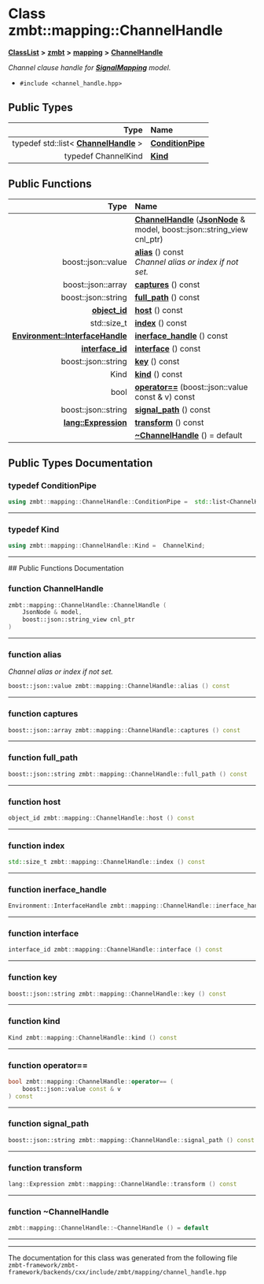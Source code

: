 

# Class zmbt::mapping::ChannelHandle



[**ClassList**](annotated.md) **>** [**zmbt**](namespacezmbt.md) **>** [**mapping**](namespacezmbt_1_1mapping.md) **>** [**ChannelHandle**](classzmbt_1_1mapping_1_1ChannelHandle.md)



_Channel clause handle for_ [_**SignalMapping**_](classzmbt_1_1mapping_1_1SignalMapping.md) _model._

* `#include <channel_handle.hpp>`

















## Public Types

| Type | Name |
| ---: | :--- |
| typedef std::list&lt; [**ChannelHandle**](classzmbt_1_1mapping_1_1ChannelHandle.md) &gt; | [**ConditionPipe**](#typedef-conditionpipe)  <br> |
| typedef ChannelKind | [**Kind**](#typedef-kind)  <br> |




















## Public Functions

| Type | Name |
| ---: | :--- |
|   | [**ChannelHandle**](#function-channelhandle) ([**JsonNode**](classzmbt_1_1JsonNode.md) & model, boost::json::string\_view cnl\_ptr) <br> |
|  boost::json::value | [**alias**](#function-alias) () const<br>_Channel alias or index if not set._  |
|  boost::json::array | [**captures**](#function-captures) () const<br> |
|  boost::json::string | [**full\_path**](#function-full_path) () const<br> |
|  [**object\_id**](classzmbt_1_1object__id.md) | [**host**](#function-host) () const<br> |
|  std::size\_t | [**index**](#function-index) () const<br> |
|  [**Environment::InterfaceHandle**](classzmbt_1_1Environment_1_1InterfaceHandle.md) | [**inerface\_handle**](#function-inerface_handle) () const<br> |
|  [**interface\_id**](classzmbt_1_1interface__id.md) | [**interface**](#function-interface) () const<br> |
|  boost::json::string | [**key**](#function-key) () const<br> |
|  Kind | [**kind**](#function-kind) () const<br> |
|  bool | [**operator==**](#function-operator) (boost::json::value const & v) const<br> |
|  boost::json::string | [**signal\_path**](#function-signal_path) () const<br> |
|  [**lang::Expression**](classzmbt_1_1lang_1_1Expression.md) | [**transform**](#function-transform) () const<br> |
|   | [**~ChannelHandle**](#function-channelhandle) () = default<br> |




























## Public Types Documentation




### typedef ConditionPipe 

```C++
using zmbt::mapping::ChannelHandle::ConditionPipe =  std::list<ChannelHandle>;
```




<hr>



### typedef Kind 

```C++
using zmbt::mapping::ChannelHandle::Kind =  ChannelKind;
```




<hr>
## Public Functions Documentation




### function ChannelHandle 

```C++
zmbt::mapping::ChannelHandle::ChannelHandle (
    JsonNode & model,
    boost::json::string_view cnl_ptr
) 
```




<hr>



### function alias 

_Channel alias or index if not set._ 
```C++
boost::json::value zmbt::mapping::ChannelHandle::alias () const
```




<hr>



### function captures 

```C++
boost::json::array zmbt::mapping::ChannelHandle::captures () const
```




<hr>



### function full\_path 

```C++
boost::json::string zmbt::mapping::ChannelHandle::full_path () const
```




<hr>



### function host 

```C++
object_id zmbt::mapping::ChannelHandle::host () const
```




<hr>



### function index 

```C++
std::size_t zmbt::mapping::ChannelHandle::index () const
```




<hr>



### function inerface\_handle 

```C++
Environment::InterfaceHandle zmbt::mapping::ChannelHandle::inerface_handle () const
```




<hr>



### function interface 

```C++
interface_id zmbt::mapping::ChannelHandle::interface () const
```




<hr>



### function key 

```C++
boost::json::string zmbt::mapping::ChannelHandle::key () const
```




<hr>



### function kind 

```C++
Kind zmbt::mapping::ChannelHandle::kind () const
```




<hr>



### function operator== 

```C++
bool zmbt::mapping::ChannelHandle::operator== (
    boost::json::value const & v
) const
```




<hr>



### function signal\_path 

```C++
boost::json::string zmbt::mapping::ChannelHandle::signal_path () const
```




<hr>



### function transform 

```C++
lang::Expression zmbt::mapping::ChannelHandle::transform () const
```




<hr>



### function ~ChannelHandle 

```C++
zmbt::mapping::ChannelHandle::~ChannelHandle () = default
```




<hr>

------------------------------
The documentation for this class was generated from the following file `zmbt-framework/zmbt-framework/backends/cxx/include/zmbt/mapping/channel_handle.hpp`


